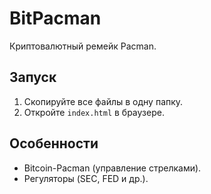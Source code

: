 # BitPacman  
Криптовалютный ремейк Pacman.  

## Запуск  
1. Скопируйте все файлы в одну папку.  
2. Откройте `index.html` в браузере.  

## Особенности  
- Bitcoin-Pacman (управление стрелками).  
- Регуляторы (SEC, FED и др.). 
